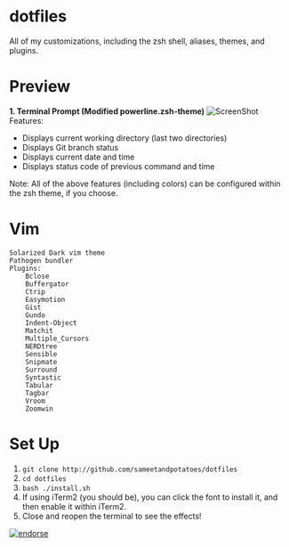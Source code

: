 dotfiles
========

All of my customizations, including the zsh shell, aliases, themes, and plugins.

Preview
========
**1. Terminal Prompt (Modified powerline.zsh-theme)**
![ScreenShot](https://raw.github.com/sameetandpotatoes/dotfiles/master/Pictures/prompt.png)
Features:
 - Displays current working directory (last two directories)
 - Displays Git branch status
 - Displays current date and time
 - Displays status code of previous command and time

 Note: All of the above features (including colors) can be configured within the zsh theme, if you choose.

Vim
=======


    Solarized Dark vim theme
    Pathogen bundler
    Plugins:
        Bclose
        Buffergator
        Ctrip
        Easymotion
        Gist
        Gundo
        Indent-Object
        Matchit
        Multiple_Cursors
        NERDtree
        Sensible
        Snipmate
        Surround
        Syntastic
        Tabular
        Tagbar
        Vroom
        Zoomwin

Set Up
========

1. `git clone http://github.com/sameetandpotatoes/dotfiles`
2. `cd dotfiles`
3. `bash ./install.sh`
4. If using iTerm2 (you should be), you can click the font to install it, and then enable it within iTerm2.
5. Close and reopen the terminal to see the effects!

[![endorse](https://api.coderwall.com/sameetandpotatoes/endorsecount.png)](https://coderwall.com/sameetandpotatoes)
